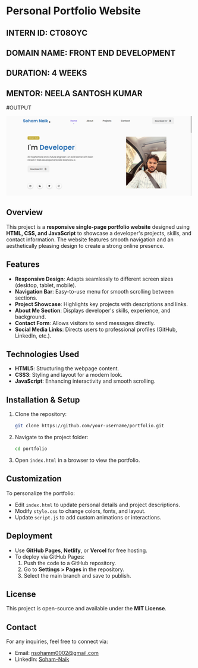 
# Personal Portfolio Website

## INTERN ID: CT08OYC  
## DOMAIN NAME: FRONT END DEVELOPMENT  
## DURATION: 4 WEEKS  
## MENTOR: NEELA SANTOSH KUMAR 

#OUTPUT

<img src="https://raw.githubusercontent.com/nsoham0002/sn-portfolio/main/assets/2025-02-21%20(5).png" width="500">


## Overview
This project is a **responsive single-page portfolio website** designed using **HTML, CSS, and JavaScript** to showcase a developer's projects, skills, and contact information. The website features smooth navigation and an aesthetically pleasing design to create a strong online presence.

## Features
- **Responsive Design**: Adapts seamlessly to different screen sizes (desktop, tablet, mobile).
- **Navigation Bar**: Easy-to-use menu for smooth scrolling between sections.
- **Project Showcase**: Highlights key projects with descriptions and links.
- **About Me Section**: Displays developer's skills, experience, and background.
- **Contact Form**: Allows visitors to send messages directly.
- **Social Media Links**: Directs users to professional profiles (GitHub, LinkedIn, etc.).

## Technologies Used
- **HTML5**: Structuring the webpage content.
- **CSS3**: Styling and layout for a modern look.
- **JavaScript**: Enhancing interactivity and smooth scrolling.

## Installation & Setup
1. Clone the repository:
   ```sh
   git clone https://github.com/your-username/portfolio.git
   ```
2. Navigate to the project folder:
   ```sh
   cd portfolio
   ```
3. Open `index.html` in a browser to view the portfolio.

## Customization
To personalize the portfolio:
- Edit `index.html` to update personal details and project descriptions.
- Modify `style.css` to change colors, fonts, and layout.
- Update `script.js` to add custom animations or interactions.

## Deployment
- Use **GitHub Pages**, **Netlify**, or **Vercel** for free hosting.
- To deploy via GitHub Pages:
  1. Push the code to a GitHub repository.
  2. Go to **Settings > Pages** in the repository.
  3. Select the main branch and save to publish.

## License
This project is open-source and available under the **MIT License**.

## Contact
For any inquiries, feel free to connect via:
- Email: nsohamm0002@gmail.com
- LinkedIn: [Soham-Naik](https://www.linkedin.com/in/soham-naik-a8bb1a295/)
```

